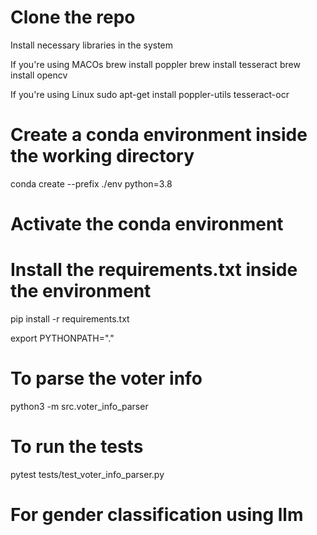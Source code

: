 # Clone the repo 

Install necessary libraries in the system 

If you're using MACOs
    brew install poppler
    brew install tesseract
    brew install opencv

If you're using Linux
    sudo apt-get install poppler-utils tesseract-ocr


# Create a conda environment inside the working directory
 conda create --prefix ./env  python=3.8
# Activate the conda environment

# Install the requirements.txt inside the environment
pip install -r requirements.txt

export PYTHONPATH="."

# To parse the voter info 
python3 -m src.voter_info_parser

# To run the tests 
pytest tests/test_voter_info_parser.py

# For gender classification using llm
